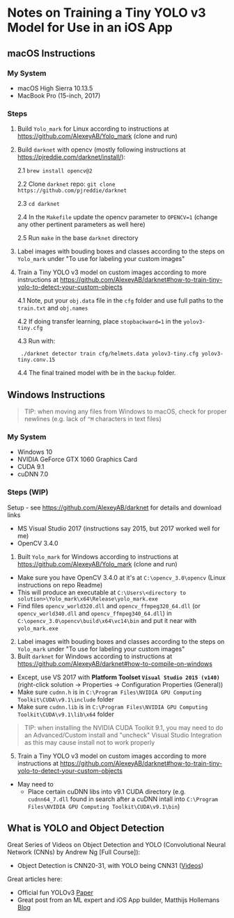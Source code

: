 # Notes on Training a Tiny YOLO v3 Model for Use in an iOS App



## macOS Instructions

### My System
* macOS High Sierra 10.13.5
* MacBook Pro (15-inch, 2017)

### Steps

1.  Build `Yolo_mark` for Linux according to instructions at https://github.com/AlexeyAB/Yolo_mark (clone and run)

2. Build `darknet` with opencv (mostly following instructions at https://pjreddie.com/darknet/install/):

    2.1  `brew install opencv@2`
    
    2.2  Clone `darknet` repo:  `git clone https://github.com/pjreddie/darknet`
    
    2.3  `cd darknet`
    
    2.4  In the `Makefile` update the opencv parameter to `OPENCV=1` (change any other pertinent parameters as well here)
    
    2.5  Run `make` in the base `darknet` directory

3. Label images with bouding boxes and classes according to the steps on `Yolo_mark` under "To use for labeling your custom images"

4. Train a Tiny YOLO v3 model on custom images according to more instructions at https://github.com/AlexeyAB/darknet#how-to-train-tiny-yolo-to-detect-your-custom-objects

    4.1 Note, put your `obj.data` file in the `cfg` folder and use full paths to the `train.txt` and `obj.names`

    4.2 If doing transfer learning, place `stopbackward=1` in the `yolov3-tiny.cfg`

    4.3 Run with:

        ./darknet detector train cfg/helmets.data yolov3-tiny.cfg yolov3-tiny.conv.15
    
    4.4 The final trained model with be in the `backup` folder.

## Windows Instructions

> TIP:  when moving any files from Windows to macOS, check for proper newlines (e.g. lack of `^M` characters in text files)

### My System
* Windows 10
* NVIDIA GeForce GTX 1060 Graphics Card
* CUDA 9.1
* cuDNN 7.0

### Steps (WIP)

Setup - see https://github.com/AlexeyAB/darknet for details and download links
* MS Visual Studio 2017 (instructions say 2015, but 2017 worked well for me)
* OpenCV 3.4.0

1.  Built `Yolo_mark` for Windows according to instructions at https://github.com/AlexeyAB/Yolo_mark (clone and run)
  * Make sure you have OpenCV 3.4.0 at it's at `C:\opencv_3.0\opencv` (Linux instructions on repo Readme)
  * This will produce an executable at `C:\Users\<directory to solution>\Yolo_mark\x64\Release\yolo_mark.exe`
  * Find files `opencv_world320.dll` and `opencv_ffmpeg320_64.dll` (or `opencv_world340.dll` and `opencv_ffmpeg340_64.dll`) in `C:\opencv_3.0\opencv\build\x64\vc14\bin` and put it near with `yolo_mark.exe`
2.  Label images with bouding boxes and classes according to the steps on `Yolo_mark` under "To use for labeling your custom images"
3.  Built `darknet` for Windows according to instructions at https://github.com/AlexeyAB/darknet#how-to-compile-on-windows
  * Except, use VS 2017 with **Platform Toolset `Visual Studio 2015 (v140)`** (right-click solution -> Properties -> Configuration Properties (General))
  * Make sure `cudnn.h` is in `C:\Program Files\NVIDIA GPU Computing Toolkit\CUDA\v9.1\include` folder
  * Make sure `cudnn.lib` is in `C:\Program Files\NVIDIA GPU Computing Toolkit\CUDA\v9.1\lib\x64` folder
  > TIP:  when installing the NVIDIA CUDA Toolkit 9.1, you may need to do an Advanced/Custom install and "uncheck" Visual Studio Integration as this may cause install not to work properly
5.  Train a Tiny YOLO v3 model on custom images according to more instructions at https://github.com/AlexeyAB/darknet#how-to-train-tiny-yolo-to-detect-your-custom-objects
  * May need to
    * Place certain cuDNN libs into v9.1 CUDA directory 
      (e.g. `cudnn64_7.dll` found in search after a cuDNN intall into `C:\Program Files\NVIDIA GPU Computing Toolkit\CUDA\v9.1\bin`)

## What is YOLO and Object Detection

Great Series of Videos on Object Detection and YOLO (Convolutional Neural Network (CNNs) by Andrew Ng [Full Course]):
  * Object Detection is CNN20-31, with YOLO being CNN31 ([Videos](https://www.youtube.com/watch?v=Z91YCMvxdo0&list=PLBAGcD3siRDjBU8sKRk0zX9pMz9qeVxud))

Great articles here:
  * Official fun YOLOv3 [Paper](https://pjreddie.com/media/files/papers/YOLOv3.pdf)
  * Great post from an ML expert and iOS App builder, Matthijs Hollemans [Blog](http://machinethink.net/blog/object-detection-with-yolo/)

